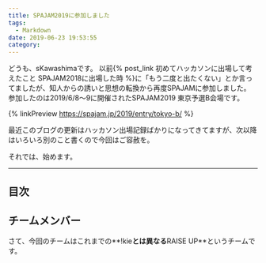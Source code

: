 ```yaml
---
title: SPAJAM2019に参加しました
tags:
  - Markdown
date: 2019-06-23 19:53:55
category:
---
```


どうも、sKawashimaです。
以前{% post_link 初めてハッカソンに出場して考えたこと SPAJAM2018に出場した時 %}に「もう二度と出たくない」とか言ってましたが、知人からの誘いと思想の転換から再度SPAJAMに参加しました。
参加したのは2019/6/8〜9に開催されたSPAJAM2019 東京予選B会場です。

{% linkPreview https://spajam.jp/2019/entry/tokyo-b/ %}

最近このブログの更新はハッカソン出場記録ばかりになってきてますが、次以降はいろいろ別のこと書くので今回はご容赦を。

<!-- more -->

それでは、始めます。

---

## 目次

<!-- toc -->

## チームメンバー

さて、今回のチームはこれまでの**!kie**とは異なる**RAISE UP**というチームです。
